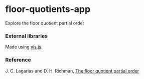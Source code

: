# floor-quotients-app
Explore the floor quotient partial order

### External libraries

Made using [vis.js](https://visjs.org/).

### Reference

J. C. Lagarias and D. H. Richman, [The floor quotient partial order](https://arxiv.org/abs/2212.11689)
